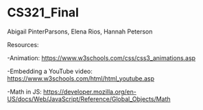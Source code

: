 # CS321_Final
Abigail PinterParsons, Elena Rios, Hannah Peterson


Resources:

-Animation: https://www.w3schools.com/css/css3_animations.asp

-Embedding a YouTube video: https://www.w3schools.com/html/html_youtube.asp

-Math in JS: https://developer.mozilla.org/en-US/docs/Web/JavaScript/Reference/Global_Objects/Math




